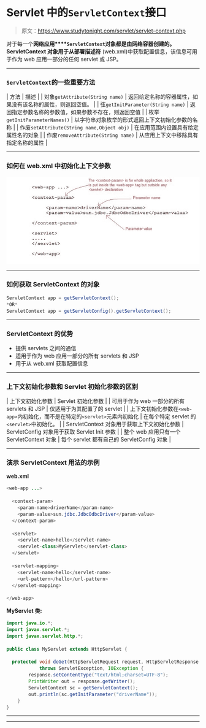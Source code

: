 # Servlet 中的`ServletContext`接口

> 原文：<https://www.studytonight.com/servlet/servlet-context.php>

对于每一个**网络应用****`ServletContext`**对象都是由网络容器创建的。ServletContext 对象用于从**部署描述符** (web.xml)中获取配置信息，该信息可用于作为 web 应用一部分的任何 servlet 或 JSP。

* * *

### `ServletContext`的一些重要方法

| 方法 | 描述 |
| 对象`getAttribute(String name)` | 返回给定名称的容器属性，如果没有该名称的属性，则返回空值。 |
| 弦`getInitParameter(String name)` | 返回指定参数名称的参数值，如果参数不存在，则返回空值 |
| 枚举`getInitParameterNames()` | 以字符串对象枚举的形式返回上下文初始化参数的名称 |
| 作废`setAttribute(String name,Object obj)` | 在应用范围内设置具有给定属性名的对象 |
| 作废`removeAttribute(String name)` | 从应用上下文中移除具有指定名称的属性 |

* * *

### 如何在 web.xml 中初始化上下文参数

![how to initialize servlet context using deployment descriptor](img/7e24bac906fd7679c7dff88f5f3eceab.png)

* * *

### 如何获取 ServletContext 的对象

```java
ServletContext app = getServletContext();
*OR*
ServletContext app = getServletConfig().getServletContext(); 
```

* * *

### ServletContext 的优势

*   提供 servlets 之间的通信
*   适用于作为 web 应用一部分的所有 servlets 和 JSP
*   用于从 web.xml 获取配置信息

* * *

### 上下文初始化参数和 Servlet 初始化参数的区别

| 上下文初始化参数 | Servlet 初始化参数 |
| 可用于作为 web 一部分的所有 servlets 和 JSP | 仅适用于为其配置了<init-param>的 servlet</init-param> |
| 上下文初始化参数在`<web-app>`内初始化，而不是在特定的`<servlet>`元素内初始化 | 在每个特定 servlet 的`<servlet>`中初始化。 |
| ServletContext 对象用于获取上下文初始化参数 | ServletConfig 对象用于获取 Servlet Init 参数 |
| 整个 web 应用只有一个 ServletContext 对象 | 每个 servlet 都有自己的 ServletConfig 对象 |

* * *

### 演示 ServletContext 用法的示例

**web.xml**

```java
<web-app ...>

  <context-param>
    <param-name>driverName</param-name>
    <param-value>sun.jdbc.JdbcOdbcDriver</param-value>
  </context-param>

  <servlet>
    <servlet-name>hello</servlet-name>
    <servlet-class>MyServlet</servlet-class>
  </servlet>

  <servlet-mapping>
    <servlet-name>hello</servlet-name>
    <url-pattern>/hello</url-pattern>
  </servlet-mapping> 

</web-app>
```

**MyServlet 类:**

```java
import java.io.*;
import javax.servlet.*;
import javax.servlet.http.*;

public class MyServlet extends HttpServlet {

  protected void doGet(HttpServletRequest request, HttpServletResponse response)
            throws ServletException, IOException {
        response.setContentType("text/html;charset=UTF-8");
        PrintWriter out = response.getWriter();
        ServletContext sc = getServletContext();
        out.println(sc.getInitParameter("driverName"));   
    }
} 
```

* * *

* * *